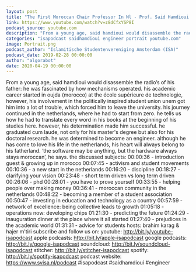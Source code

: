 ```yaml
---
layout: post
title: "The First Moroccan Chair Professor In Nl - Prof. Said Hamdioui - Isa Podcast #18"
link: https://www.youtube.com/watch?v=z8dCfxYSP8I
podcast_source: youtube.com
description: "From a young age, said hamdioui would disassemble the radio’s of his father: he was fascinated by ho..."
categories: "isapodcast saidhamdioui engineer portrait youtube.com"
image: Portrait.png
podcast_author: "Islamitische Studentenvereniging Amsterdam (ISA)"
podcast_date: 2019-02-28 00:00:00
author: "algorabot"
date: 2020-04-19 00:00:00
---
```

From a young age, said hamdioui would disassemble the radio’s of his father: he was fascinated by how mechanisms operated. his academic career started in oujda (morocco) at the école supérieure de technologie, however, his involvement in the politically inspired student union unem got him into a lot of trouble, which forced him to leave the university. his journey continued in the netherlands, where he had to start from zero. he tells us how he had to translate every word in his books at the beginning of his studies here. however, his determination made him successful. he graduated cum laude, not only for his master's degree but also for his doctoral research. he was determined to become an engineer. although he has come to love his life in the netherlands, his heart will always belong to his fatherland. ‘the software may be anything, but the hardware always stays moroccan’, he says. the discussed subjects: 00:00:36  - introduction guest & growing up in morocco 00:07:45  - activism and student movements  00:10:36  - a new start in the netherlands 00:16:20  - discipline  00:18:27  - clarifying your vision 00:23:48  - short term driven vs long term driven  00:26:06  - phd 00:28:01  - you have to prove yourself 00:33:55  - helping people over making money 00:36:41  - moroccan community in the netherlands 00:48:22  - becoming a member of a student association 00:50:47  - investing in education and technology as a country 00:57:59  - network of excellence: being collective leads to growth  01:05:18  - operations now: developing chips 01:21:30  - predicting the future 01:24:29  - inauguration dinner at the place where it all started 01:27:40  - prejudices in the academic world 01:31:31  - advice for students hosts: brahim karag & hajer m'tiri subscribe and follow us on: youtube:  http://bit.ly/youtube-isapodcast apple podcasts:  http://bit.ly/apple-isapodcast google podcasts:  http://bit.ly/google-isapodcast soundcloud:  http://bit.ly/soundcloud-isapodcast stitcher:  http://bit.ly/stitcher-isapodcast spotify:  http://bit.ly/spotify-isapodcast podcast website:  https://www.svisa.nl/podcast #isapodcast   #saidhamdioui   #engineer
